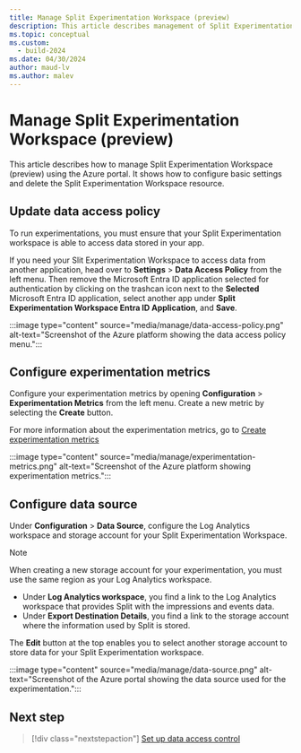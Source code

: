 ```yaml
---
title: Manage Split Experimentation Workspace (preview)
description: This article describes management of Split Experimentation Workspace (preview) in the Azure portal. How to configure some basic settings and delete the resource.
ms.topic: conceptual
ms.custom:
  - build-2024
ms.date: 04/30/2024
author: maud-lv
ms.author: malev
---
```


# Manage Split Experimentation Workspace (preview)

This article describes how to manage Split Experimentation Workspace (preview) using the Azure portal. It shows how to configure basic settings and delete the Split Experimentation Workspace resource.

## Update data access policy

To run experimentations, you must ensure that your Split Experimentation workspace is able to access data stored in your app. 

If you need your Slit Experimentation Workspace to access data from another application, head over to **Settings** > **Data Access Policy** from the left menu. Then remove the Microsoft Entra ID application selected for authentication by clicking on the trashcan icon next to the **Selected** Microsoft Entra ID application, select another app under **Split Experimentation Workspace Entra ID Application**, and **Save**.

   :::image type="content" source="media/manage/data-access-policy.png" alt-text="Screenshot of the Azure platform showing the data access policy menu.":::

## Configure experimentation metrics

Configure your experimentation metrics by opening **Configuration** > **Experimentation Metrics** from the left menu. Create a new metric by selecting the **Create** button.

For more information about the experimentation metrics, go to [Create experimentation metrics](../../azure-app-configuration/run-experiments-aspnet-core.md#create-metrics-for-your-experiment)

:::image type="content" source="media/manage/experimentation-metrics.png" alt-text="Screenshot of the Azure platform showing experimentation metrics.":::

## Configure data source

Under **Configuration** > **Data Source**, configure the Log Analytics workspace and storage account for your Split Experimentation Workspace.

  > [!NOTE]
  > When creating a new storage account for your experimentation, you must use the same region as your Log Analytics workspace.

- Under **Log Analytics workspace**, you find a link to the Log Analytics workspace that provides Split with the impressions and events data.
- Under **Export Destination Details**, you find a link to the storage account where the information used by Split is stored.

The **Edit** button at the top enables you to select another storage account to store data for your Split Experimentation workspace.

:::image type="content" source="media/manage/data-source.png" alt-text="Screenshot of the Azure portal showing the data source used for the experimentation.":::

## Next step

> [!div class="nextstepaction"]
> [Set up data access control](how-to-set-up-data-access.md)
